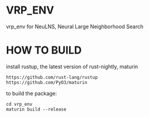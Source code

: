 # VRP_ENV
vrp_env for NeuLNS, Neural Large Neighborhood Search


# HOW TO BUILD
install rustup, the latest version of rust-nightly, maturin

    https://github.com/rust-lang/rustup
    https://github.com/PyO3/maturin

to build the package:

    cd vrp_env
    maturin build --release